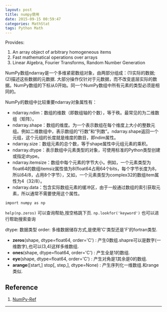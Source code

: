 ```yaml
---
layout: post
title: numpy使用
date: 2015-09-15 00:59:47
categories: MathStat
tags: Python Math
---
```




Provides: 

  1. An array object of arbitrary homogeneous items
  2. Fast mathematical operations over arrays
  3. Linear Algebra, Fourier Transforms, Random Number Generation

NumPy数组ndarray是一个多维紧密数组对象，由两部分组成：(1)实际的数据; (2)描述这些数据的元数据.
大部分操作仅针对于元数据，而不改变底层实际的数据。NumPy数组的下标从0开始。同一个NumPy数组中所有元素的类型必须是相同的。

NumPy的数组中比较重要ndarray对象属性有：

- ndarray.ndim：数组的维数（即数组轴的个数），等于秩。最常见的为二维数组（矩阵）。
- ndarray.shape：数组的维度。为一个表示数组在每个维度上大小的整数元组。例如二维数组中，表示数组的“行数”和“列数”。ndarray.shape返回一个元组，这个元组的长度就是维度的数目，即ndim属性。
- ndarray.size：数组元素的总个数，等于shape属性中元组元素的乘积。
- ndarray.dtype：表示数组中元素类型的对象，可使用标准的Python类型创建或指定dtype。
- ndarray.itemsize：数组中每个元素的字节大小。例如，一个元素类型为float64的数组itemsiz属性值为8(float64占用64个bits，每个字节长度为8，所以64/8，占用8个字节），又如，一个元素类型为complex32的数组item属性为4（32/8）。
- ndarray.data：包含实际数组元素的缓冲区，由于一般通过数组的索引获取元素，所以通常不需要使用这个属性。

`import numpy as np`

`help(np.zeros)` 可以查询帮助,按空格跳下页.
`np.lookfor('keyword')` 也可以进行帮助搜索查询

dtype: 数据类型
order: 多维数据储存方式,是使用'C'类型还是'F'的fortran类型.

- **zeros**(shape, dtype=float64, order='C') : 产生0数组.shapre可以是数字(一维数字),也可以(3,4)这样多维数组.
- **ones**(shape, dtype=float64, order='C') : 产生全是1的数组.
- **eye**(shape, dtype=float64, order='C') : 产生对角是1其余是0的数组.
- **arange**([start,] stop[, step,], dtype=None) : 产生序列化一维数组.和range类似.

## Reference

1. [NumPy-Ref](http://docs.scipy.org/doc/numpy/reference/)

------

